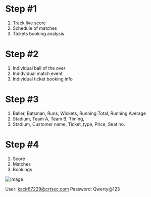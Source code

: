 # Step #1
1. Track live score
2. Schedule of matches
3. Tickets booking analysis

# Step #2
1. Individual ball of the over
2. Indidvidual match event
3. Individual ticket booking info

# Step #3
1. Baller, Batsman, Runs, Wickets, Running Total, Running Average
2. Stadium, Team A, Team B, Timing,
3. Stadium, Customer name, Ticket_type, Price, Seat no.

# Step #4
1. Score
2. Matches
3. Bookings

![image](https://user-images.githubusercontent.com/117569148/217605552-1c987b6c-7214-482f-8b43-5a3a11df0135.png)



User: kacir87229@crtsec.com
Password: Qwerty@123
